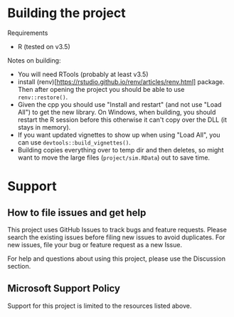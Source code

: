 # Building the project
Requirements
- R (tested on v3.5)

Notes on building:
- You will need RTools (probably at least v3.5)
- install (renv)[https://rstudio.github.io/renv/articles/renv.html] package. Then after opening the project you should be able to use `renv::restore()`.
- Given the cpp you should use "Install and restart" (and not use "Load All") to get the new library. On Windows, when building, you should restart the R session before this otherwise it can't copy over the DLL (it stays in memory).
- If you want updated vignettes to show up when using "Load All", you can use `devtools::build_vignettes()`.
- Building copies everything over to temp dir and then deletes, so might want to move the large files (`project/sim.RData`) out to save time.


# Support

## How to file issues and get help  

This project uses GitHub Issues to track bugs and feature requests. Please search the existing 
issues before filing new issues to avoid duplicates.  For new issues, file your bug or 
feature request as a new Issue.

For help and questions about using this project, please use the Discussion section.

## Microsoft Support Policy  

Support for this project is limited to the resources listed above.

